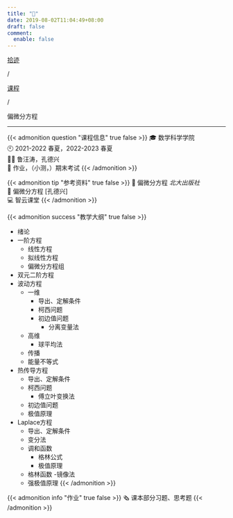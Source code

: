 ```yaml
---
title: "🏫"
date: 2019-08-02T11:04:49+08:00
draft: false
comment:
  enable: false
---
```


<div class="nav-tab">
  <a href="../../../cages"><p class="not">拾迹</p></a><p class="not">/</p>
  <a href="../"><p class="not">课程</p></a>
  <p class="now">/</p><p class="now">偏微分方程</p>
</div>

---

{{< admonition question "课程信息" true false >}}
🎓 数学科学学院<br>
🕙 2021-2022 春夏，2022-2023 春夏<br>
🧑‍🏫 鲁汪涛，孔德兴<br>
📝 作业，（小测，）期末考试
{{< /admonition >}}

{{< admonition tip "参考资料" true false >}}
📓 偏微分方程 *北大出版社*<br>
📓 偏微分方程 [孔德兴]<br>
💻 智云课堂
{{< /admonition >}}

{{< admonition success "教学大纲" true false >}}
- 绪论
- 一阶方程
  - 线性方程
  - 拟线性方程
  - 偏微分方程组
- 双元二阶方程
- 波动方程
  - 一维
      - 导出、定解条件
      - 柯西问题
      - 初边值问题
          - 分离变量法
  - 高维
      - 球平均法
  - 传播
  - 能量不等式
- 热传导方程
  - 导出、定解条件
  - 柯西问题
      - 傅立叶变换法
  - 初边值问题
  - 极值原理
- Laplace方程
  - 导出、定解条件
  - 变分法
  - 调和函数
      - 格林公式
      - 极值原理
  - 格林函数
      -镜像法
  - 强极值原理
{{< /admonition >}}

{{< admonition info "作业" true false >}}
🗞️ 课本部分习题、思考题
{{< /admonition >}}

<!--
{{< admonition failure "笔记" true false >}}
{{< /admonition >}}

{{< admonition note "经验" true false >}}
{{< /admonition >}}
-->

